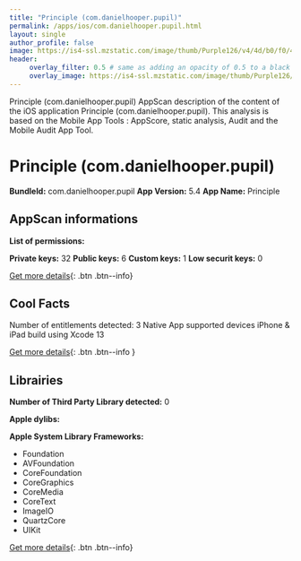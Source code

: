 ```yaml
---
title: "Principle (com.danielhooper.pupil)"
permalink: /apps/ios/com.danielhooper.pupil.html
layout: single
author_profile: false
image: https://is4-ssl.mzstatic.com/image/thumb/Purple126/v4/4d/b0/f0/4db0f07c-1608-2ffd-911f-9e41d9461f42/AppIcon-0-0-1x_U007emarketing-0-0-0-6-0-0-sRGB-0-0-0-GLES2_U002c0-512MB-85-220-0-0.png/512x512bb.jpg
header: 
     overlay_filter: 0.5 # same as adding an opacity of 0.5 to a black background
     overlay_image: https://is4-ssl.mzstatic.com/image/thumb/Purple126/v4/4d/b0/f0/4db0f07c-1608-2ffd-911f-9e41d9461f42/AppIcon-0-0-1x_U007emarketing-0-0-0-6-0-0-sRGB-0-0-0-GLES2_U002c0-512MB-85-220-0-0.png/512x512bb.jpg
---
```

Principle (com.danielhooper.pupil) AppScan description of the content of the iOS application Principle (com.danielhooper.pupil). This analysis is based on the Mobile App Tools : AppScore, static analysis, Audit and the Mobile Audit App Tool.

# Principle (com.danielhooper.pupil)

**BundleId:** com.danielhooper.pupil
**App Version:** 5.4
**App Name:** Principle


## AppScan informations 

**List of permissions:** 
  
  
**Private keys:** 32
**Public keys:** 6
**Custom keys:** 1
**Low securit keys:** 0
  
[Get more details](/pricing.html){: .btn .btn--info}

## Cool Facts

Number of entitlements detected: 3
Native App
supported devices iPhone & iPad
build using Xcode 13
  
[Get more details](/pricing.html){: .btn .btn--info }

## Librairies 
**Number of Third Party Library detected:** 0


**Apple dylibs:**


**Apple System Library Frameworks:**
- Foundation
- AVFoundation
- CoreFoundation
- CoreGraphics
- CoreMedia
- CoreText
- ImageIO
- QuartzCore
- UIKit


  
[Get more details](/pricing.html){: .btn .btn--info}

